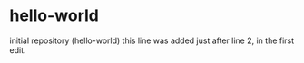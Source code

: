 # hello-world
initial repository (hello-world)
this line was added just after line 2, in the first edit.
